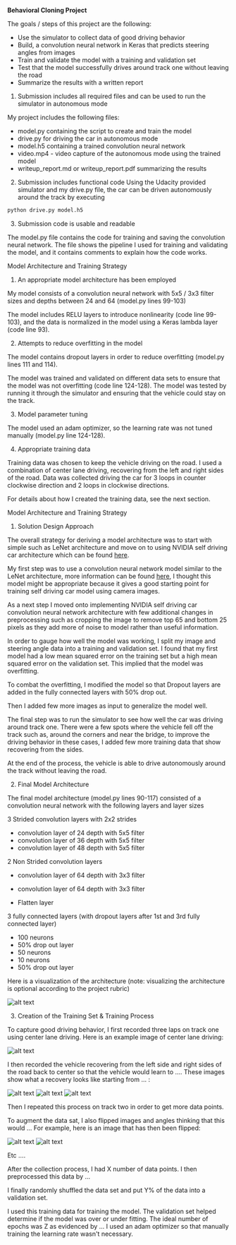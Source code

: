 **Behavioral Cloning Project**

The goals / steps of this project are the following:
* Use the simulator to collect data of good driving behavior
* Build, a convolution neural network in Keras that predicts steering angles from images
* Train and validate the model with a training and validation set
* Test that the model successfully drives around track one without leaving the road
* Summarize the results with a written report


[//]: # (Image References)

[image1]: ./model.png "Model Visualization"
[image2]: ./examples/center_500x200.jpg "Center Image"
[image3]: ./examples/rsz_center_2017_04_25_01_34_52_687.jpg "Recovery Image"
[image4]: ./examples/rsz_center_2017_04_25_01_34_51_504.jpg "Recovery Image"
[image5]: ./examples/rsz_center_2017_04_25_01_34_52_197.jpg "Recovery Image"
[image6]: ./examples/placeholder_small.png "Normal Image"
[image7]: ./examples/placeholder_small.png "Flipped Image"

1. Submission includes all required files and can be used to run the simulator in autonomous mode

My project includes the following files:
* model.py containing the script to create and train the model
* drive.py for driving the car in autonomous mode
* model.h5 containing a trained convolution neural network 
* video.mp4 - video capture of the autonomous mode using the trained model
* writeup_report.md or writeup_report.pdf summarizing the results

2. Submission includes functional code
Using the Udacity provided simulator and my drive.py file, the car can be driven autonomously around the track by executing 
```sh
python drive.py model.h5
```

3. Submission code is usable and readable

The model.py file contains the code for training and saving the convolution neural network. The file shows the pipeline I used for training and validating the model, and it contains comments to explain how the code works.

Model Architecture and Training Strategy

1. An appropriate model architecture has been employed

My model consists of a convolution neural network with 5x5 / 3x3 filter sizes and depths between 24 and 64 (model.py lines 99-103) 

The model includes RELU layers to introduce nonlinearity (code line 99-103), and the data is normalized in the model using a Keras lambda layer (code line 93). 

2. Attempts to reduce overfitting in the model

The model contains dropout layers in order to reduce overfitting (model.py lines 111 and 114). 

The model was trained and validated on different data sets to ensure that the model was not overfitting (code line 124-128). The model was tested by running it through the simulator and ensuring that the vehicle could stay on the track.

3. Model parameter tuning

The model used an adam optimizer, so the learning rate was not tuned manually (model.py line 124-128).

4. Appropriate training data

Training data was chosen to keep the vehicle driving on the road. I used a combination of center lane driving, recovering from the left and right sides of the road. Data was collected driving the car for 3 loops in counter clockwise direction and 2 loops in clockwise directions.

For details about how I created the training data, see the next section. 

Model Architecture and Training Strategy

1. Solution Design Approach

The overall strategy for deriving a model architecture was to start with simple such as LeNet architecture and move on to using NVIDIA self driving car architecture which can be found [here](https://images.nvidia.com/content/tegra/automotive/images/2016/solutions/pdf/end-to-end-dl-using-px.pdf).

My first step was to use a convolution neural network model similar to the LeNet architecture, more information can be found [here](http://yann.lecun.com/exdb/lenet/), I thought this model might be appropriate because it gives a good starting point for training self driving car model using camera images.

As a next step I moved onto implementing NVIDIA self driving car convolution neural network architecture with few additional changes in preprocessing such as cropping the image to remove top 65 and bottom 25 pixels as they add more of noise to model rather than useful information.

In order to gauge how well the model was working, I split my image and steering angle data into a training and validation set. I found that my first model had a low mean squared error on the training set but a high mean squared error on the validation set. This implied that the model was overfitting. 

To combat the overfitting, I modified the model so that Dropout layers are added in the fully connected layers with 50% drop out.

Then I added few more images as input to generalize the model well.

The final step was to run the simulator to see how well the car was driving around track one. There were a few spots where the vehicle fell off the track such as, around the corners and near the bridge, to improve the driving behavior in these cases, I added few more training data that show recovering from the sides.

At the end of the process, the vehicle is able to drive autonomously around the track without leaving the road.

2. Final Model Architecture

The final model architecture (model.py lines 90-117) consisted of a convolution neural network with the following layers and layer sizes 

3 Strided convolution layers with 2x2 strides
- convolution layer of 24 depth with 5x5 filter
- convolution layer of 36 depth with 5x5 filter
- convolution layer of 48 depth with 5x5 filter

2 Non Strided convolution layers
- convolution layer of 64 depth with 3x3 filter
- convolution layer of 64 depth with 3x3 filter

- Flatten layer

3 fully connected layers (with dropout layers after 1st and 3rd fully connected layer)
- 100 neurons
- 50% drop out layer
- 50 neurons
- 10 neurons
- 50% drop out layer


Here is a visualization of the architecture (note: visualizing the architecture is optional according to the project rubric)

![alt text][image1]

3. Creation of the Training Set & Training Process

To capture good driving behavior, I first recorded three laps on track one using center lane driving. Here is an example image of center lane driving:

![alt text][image2]

I then recorded the vehicle recovering from the left side and right sides of the road back to center so that the vehicle would learn to .... These images show what a recovery looks like starting from ... :

![alt text][image3]
![alt text][image4]
![alt text][image5]

Then I repeated this process on track two in order to get more data points.

To augment the data sat, I also flipped images and angles thinking that this would ... For example, here is an image that has then been flipped:

![alt text][image6]
![alt text][image7]

Etc ....

After the collection process, I had X number of data points. I then preprocessed this data by ...


I finally randomly shuffled the data set and put Y% of the data into a validation set. 

I used this training data for training the model. The validation set helped determine if the model was over or under fitting. The ideal number of epochs was Z as evidenced by ... I used an adam optimizer so that manually training the learning rate wasn't necessary.
